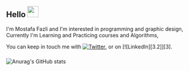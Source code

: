 ## Hello  <img src="https://raw.githubusercontent.com/MartinHeinz/MartinHeinz/master/wave.gif" width="30px">
I'm Mostafa Fazli and I'm interested in programming and graphic design, 
Currently I'm Learning and Practicing courses and Algorithms,

You can keep in touch me with [![Twitter][1.2]][1], or on [![LinkedIn][3.2]][3].

[1.2]: http://i.imgur.com/wWzX9uB.png (twitter icon without padding)
[2.2]: https://raw.githubusercontent.com/MartinHeinz/MartinHeinz/master/linkedin-3-16.png (LinkedIn icon without padding)


[1]: https://twitter.com/MosFazli
[2]: https://www.linkedin.com/in/MosFazli/

###
![Anurag's GitHub stats](https://github-readme-stats.vercel.app/api?username=MosFazli&show_icons=true&theme=highcontrast)
